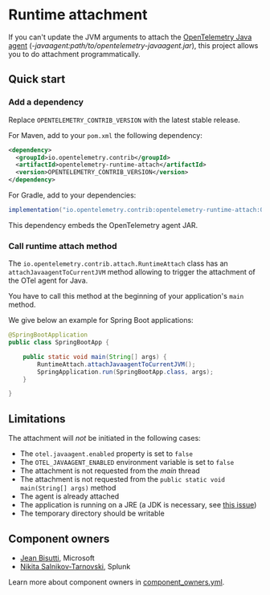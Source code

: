 # Runtime attachment

If you can't update the JVM arguments to attach the [OpenTelemetry Java agent](https://github.com/open-telemetry/opentelemetry-java-instrumentation) (_-javaagent:path/to/opentelemetry-javaagent.jar_), this project allows you to do attachment programmatically.

## Quick start

### Add a dependency

Replace `OPENTELEMETRY_CONTRIB_VERSION` with the latest stable release.

For Maven, add to your `pom.xml` the following dependency:

```xml
<dependency>
  <groupId>io.opentelemetry.contrib</groupId>
  <artifactId>opentelemetry-runtime-attach</artifactId>
  <version>OPENTELEMETRY_CONTRIB_VERSION</version>
</dependency>
```

For Gradle, add to your dependencies:

```groovy
implementation("io.opentelemetry.contrib:opentelemetry-runtime-attach:OPENTELEMETRY_CONTRIB_VERSION")
```

This dependency embeds the OpenTelemetry agent JAR.

### Call runtime attach method

The `io.opentelemetry.contrib.attach.RuntimeAttach` class has an `attachJavaagentToCurrentJVM` method allowing to trigger the attachment of the OTel agent for Java.

You have to call this method at the beginning of your application's `main` method.

We give below an example for Spring Boot applications:

```java
@SpringBootApplication
public class SpringBootApp {

    public static void main(String[] args) {
        RuntimeAttach.attachJavaagentToCurrentJVM();
        SpringApplication.run(SpringBootApp.class, args);
    }

}
```

## Limitations

The attachment will _not_ be initiated in the following cases:
* The `otel.javaagent.enabled` property is set to `false`
* The `OTEL_JAVAAGENT_ENABLED` environment variable is set to `false`
* The attachment is not requested from the _main_ thread
* The attachment is not requested from the `public static void main(String[] args)` method
* The agent is already attached
* The application is running on a JRE (a JDK is necessary, see [this issue](https://github.com/raphw/byte-buddy/issues/374))
* The temporary directory should be writable


## Component owners

- [Jean Bisutti](https://github.com/jeanbisutti), Microsoft
- [Nikita Salnikov-Tarnovski](https://github.com/iNikem), Splunk

Learn more about component owners in [component_owners.yml](../.github/component_owners.yml).

